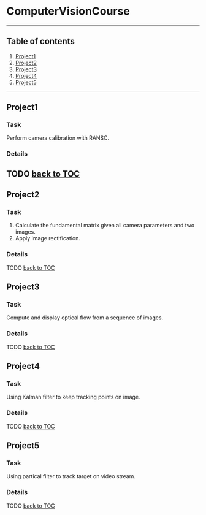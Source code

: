 # ComputerVisionCourse
-------
## <span id="TOC">Table of contents</span>
1. [Project1](#P1)
2. [Project2](#P2)
3. [Project3](#P3)
4. [Project4](#P4)
5. [Project5](#P5)
-------
## <span id="P1">Project1</span>
### Task
Perform camera calibration with RANSC.
### Details
TODO
[back to TOC](#TOC)
-------
## <span id="P2">Project2</span>
### Task
1. Calculate the fundamental matrix given all camera parameters and two images.
2. Apply image rectification.
### Details
TODO
[back to TOC](#TOC)
## <span id="P3">Project3</span>
### Task
Compute and display optical flow from a sequence of images.
### Details
TODO
[back to TOC](#TOC)
## <span id="P4">Project4</span>
### Task
Using Kalman filter to keep tracking points on image.
### Details
TODO
[back to TOC](#TOC)
## <span id="P5">Project5</span>
### Task
Using partical filter to track target on video stream.
### Details
TODO
[back to TOC](#TOC)
